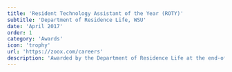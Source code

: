```yaml
---
title: 'Resident Technology Assistant of the Year (ROTY)'
subtitle: 'Department of Residence Life, WSU'
date: 'April 2017'
order: 1
category: 'Awards'
icon: 'trophy'
url: 'https://zoox.com/careers'
description: 'Awarded by the Department of Residence Life at the end-of-the-year banquet.'
---
```

